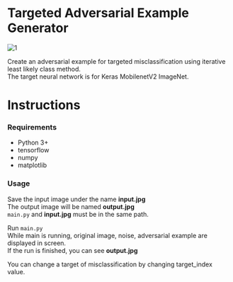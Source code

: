 # Targeted Adversarial Example Generator

![1](https://user-images.githubusercontent.com/48395704/91305142-8f8b0080-e7e5-11ea-9913-7bae83dd9646.JPG)

Create an adversarial example for targeted misclassification using iterative least likely class method.  
The target neural network is for Keras MobilenetV2 ImageNet.  


# Instructions 
### Requirements   
- Python 3+
- tensorflow
- numpy
- matplotlib

### Usage
Save the input image under the name **input.jpg**  
The output image will be named **output.jpg**  
<code>main.py</code> and **input.jpg** must be in the same path.  
  
Run <code>main.py</code>  
While main is running, original image, noise, adversarial example are displayed in screen.  
If the run is finished, you can see **output.jpg**  
  
You can change a target of misclassification by changing target_index value.
